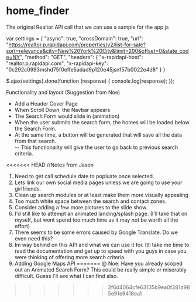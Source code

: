 # home_finder


The original Realtor API call that we can use a sample for the app.js

var settings = {
	"async": true,
	"crossDomain": true,
	"url": "https://realtor.p.rapidapi.com/properties/v2/list-for-sale?sort=relevance&city=New%20York%20City&limit=200&offset=0&state_code=NY",
	"method": "GET",
	"headers": {
		"x-rapidapi-host": "realtor.p.rapidapi.com",
		"x-rapidapi-key": "0c292c0993mshd75f0effe5adad9p120e45jsn157b0022e4d8"
	}
}

$.ajax(settings).done(function (response) {
	console.log(response);
});



Functionality and layout (Suggestion from Noe)
- Add a Header Cover Page
- When Scroll Down, the Navbar appears
- The Search Form would slide in (animation)
- When the user submits the search form, the homes will be loaded below the Search Form. 
- At the same time, a button will be generated that will save all the data from that search.  
	-- This functionality will give the user to go back to previous search criteria.

<<<<<<< HEAD
//Notes from Jason
1) Need to get call schedule date to popluate once selected.
2) Lets link our own social media pages unless we are going to use  your girlfriends.
3) Clean up search modules or at least make them more visually appealing
4) Too much white space between the search and contact zones.
5) Consider adding a few more pictures to the slide show.
6) I'd still like to attempt an animated landing/splash page. (I'll take that on myself, but wont spend too much time as it may not be worth all the effort)
7) There seems to be some errors caused by Google Translate. Do we even need this?
8) Im way behind on this API and what we can use it for. Itll take me time to read the documentation and get up to speed with you guys in case you were thinking of offering more search criteria.
9) Adding Google Maps API
=======
@ Noe: Have you already scoped out an Animated Search Form? This could be really simple or miserably difficult. Guess I'll see what I can find also.
>>>>>>> 2f6d4064cfe63135b9ea0f281d985e91e9418ea1
